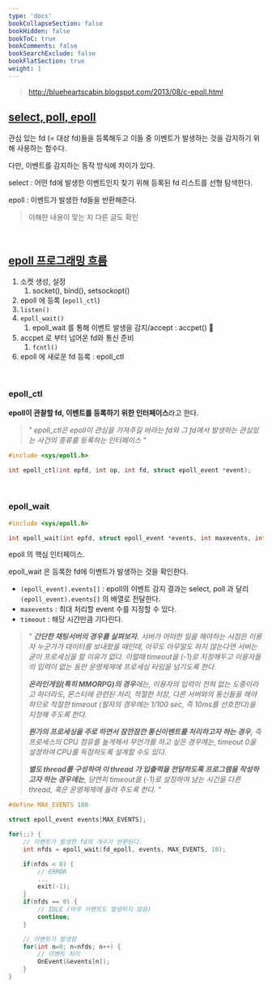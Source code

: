 ```yaml
---
type: 'docs'
bookCollapseSection: false
bookHidden: false
bookToC: true
bookComments: false
bookSearchExclude: false
bookFlatSection: true
weight: 1
---
```


> http://blueheartscabin.blogspot.com/2013/08/c-epoll.html

## [select, poll, epoll](http://biscuit.cafe24.com/moniwiki/wiki.php/epoll#s-5)

관심 있는 fd (= 대상 fd)들을 등록해두고 이들 중 이벤트가 발생하는 것을 감지하기 위해 사용하는 함수다.

다만, 이벤트를 감지하는 동작 방식에 차이가 있다.

select : 어떤 fd에 발생한 이벤트인지 찾기 위해 등록된 fd 리스트를 선형 탐색한다.

epoll : 이벤트가 발생한 fd들을 반환해준다.

> 이해한 내용이 맞는 지 다른 글도 확인

<br>

## [epoll 프로그래밍 흐름](http://biscuit.cafe24.com/moniwiki/wiki.php/epoll#s-6)

1. 소켓 생성, 설정
   1. socket(), bind(), setsockopt()
2. epoll 에 등록 (`epoll_ctl`)
3. `listen()`
4. `epoll_wait()`
   1. epoll_wait 를 통해 이벤트 발생을 감지/accept : accpet() :thinking:
5. accpet 로 부터 넘어온 fd와 통신 준비
   1. `fcntl()`
6. epoll 에 새로운 fd 등록 : epoll_ctl

<br>

### epoll_ctl

**epoll이 관찰할 fd, 이벤트를 등록하기 위한 인터페이스**라고 한다.

> *" epoll_ctl은 epoll이 관심을 가져주길 바라는 fd와 그 fd에서 발생하는 관심있는 사건의 종류를 등록하는 인터페이스 "*

```c++
#include <sys/epoll.h>

int epoll_ctl(int epfd, int op, int fd, struct epoll_event *event);
```

<br>

### epoll_wait

```c++
#include <sys/epoll.h>

int epoll_wait(int epfd, struct epoll_event *events, int maxevents, int timeout);
```

epoll 의 핵심 인터페이스.

epoll_wait 은 등록한 fd에 이벤트가 발생하는 것을 확인한다. 

- `(epoll_event).events[]` :  epoll의 이벤트 감지 결과는 select, poll 과 달리 `(epoll_event).events[]` 의 배열로 전달한다. 
- `maxevents` : 최대 처리할 event 수를 지정할 수 있다.
- `timeout` : 해당 시간만큼 기다린다.


> *" **간단한 채팅서버의 경우를 살펴보자.** 서버가 어떠한 일을 해야하는 시점은 이용자 누군가가 데이터를 보내왔을 때인데, 아무도 아무말도 하지 않는다면 서버는 굳이 프로세싱을 할 이유가 없다. 이럴때 timeout을 (-1)로 지정해두고 이용자들의 입력이 없는 동안 운영체제에 프로세싱 타임을 넘기도록 한다.*
> 
> ***온라인게임(특히 MMORPG)의 경우**에는, 이용자의 입력이 전혀 없는 도중이라고 하더라도, 몬스터에 관련된 처리, 적절한 저장, 다른 서버와의 통신들을 해야 하므로 적절한 timeout (필자의 경우에는 1/100 sec, 즉 10ms를 선호한다)을 지정해 주도록 한다.*
> 
> ***뭔가의 프로세싱을 주로 하면서 잠깐잠깐 통신이벤트를 처리하고자 하는 경우**, 즉 프로세스의 CPU 점유를 높게해서 무언가를 하고 싶은 경우에는, timeout 0을 설정하여 CPU를 독점하도록 설계할 수도 있다.*
> 
> ***별도 thread를 구성하여 이 thread 가 입출력을 전담하도록 프로그램을 작성하고자 하는 경우에는**, 당연히 timeout을 (-1)로 설정하여 남는 시간을 다른 thread, 혹은 운영체제에 돌려 주도록 한다. "*

```c++
#define MAX_EVENTS 100

struct epoll_event events[MAX_EVENTS];

for(;;) {
    // 이벤트가 발생한 fd의 개수가 반환된다.
    int nfds = epoll_wait(fd_epoll, events, MAX_EVENTS, 10);

    if(nfds < 0) {
        // ERROR
        ...
        exit(-1);
    }
    if(nfds == 0) {
        // IDLE (아무 이벤트도 발생하지 않음)
        continue;
    }

    // 이벤트가 발생함
    for(int n=0; n<nfds; n++) {
        // 이벤트 처리
        OnEvent(&events[n]);
    }
}
```